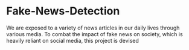 # Fake-News-Detection

We are exposed to a variety of news articles in our daily lives through various media.
To combat the impact of fake news on society, which is heavily reliant on social media, this project is devised

